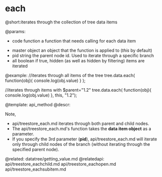 each
=============

@short:iterates through the collection of tree data items
	

@params:
- code		function		a function that needs calling for each data item
* master		object		an object that the function is applied to (<i>this</i> by default)
* pid			string		the parent node id. Used to iterate through a specific branch
* all		boolean		if true, hidden (as well as hidden by filtering) items are iterated


@example:
//iterates through all items of the tree
tree.data.each(
	function(obj){
    	console.log(obj.value)
    }
);

//iterates through items with $parent="1.2"
tree.data.each(
	function(obj){
    	console.log(obj.value)
    }, this, "1.2");

@template:	api_method
@descr:

Note, 

- api/treestore_each.md iterates through both parent and child nodes.
- The api/treestore_each.md's function takes the **data item object** as a parameter.
- If you specify the 3rd parameter (**pid**), api/treestore_each.md will iterate only through child nodes of the branch (without iterating through the specified parent node).

@related:
	datatree/getting_value.md
@relatedapi:
	api/treestore_eachchild.md
    api/treestore_eachopen.md
    api/treestore_eachsubitem.md